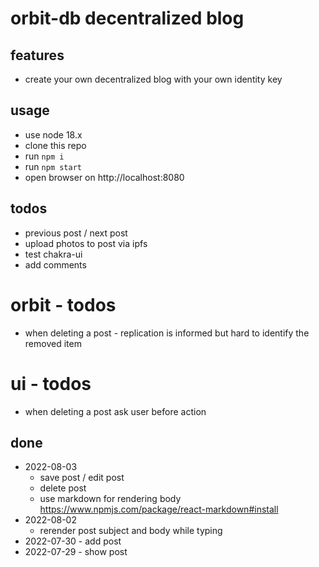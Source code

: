 # orbit-db decentralized blog
## features
- create your own decentralized blog with your own identity key

## usage
- use node 18.x
- clone this repo 
- run ``npm i``
- run ``npm start``
- open browser on http://localhost:8080

## todos
- previous post / next post  
- upload photos to post via ipfs
- test chakra-ui 
- add comments

# orbit - todos 
- when deleting a post - replication is informed but hard to identify the removed item

# ui - todos
- when deleting a post ask user before action

## done
- 2022-08-03
    - save post / edit post
    - delete post
    - use markdown for rendering body https://www.npmjs.com/package/react-markdown#install
- 2022-08-02 
    - rerender post subject and body while typing 
- 2022-07-30 - add post
- 2022-07-29 - show post